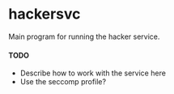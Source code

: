 # hackersvc

Main program for running the hacker service.

#### TODO
- Describe how to work with the service here
- Use the seccomp profile?
